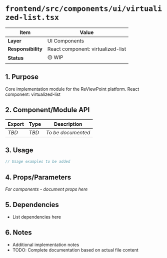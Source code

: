 # `frontend/src/components/ui/virtualized-list.tsx`

| Item               | Value                                                              |
| ------------------ | ------------------------------------------------------------------ |
| **Layer**          | UI Components                                                           |
| **Responsibility** | React component: virtualized-list                                                   |
| **Status**         | 🟡 WIP                                                            |

## 1. Purpose

Core implementation module for the ReViewPoint platform. React component: virtualized-list

## 2. Component/Module API

| Export       | Type     | Description            |
| ------------ | -------- | ---------------------- |
| *TBD*        | *TBD*    | *To be documented*     |

## 3. Usage

```typescript
// Usage examples to be added
```

## 4. Props/Parameters

*For components - document props here*

## 5. Dependencies

- List dependencies here

## 6. Notes

- Additional implementation notes
- TODO: Complete documentation based on actual file content
